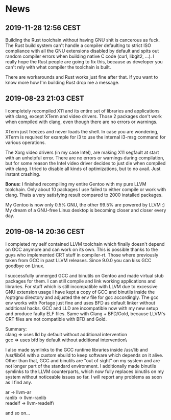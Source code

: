 # News

## 2019-11-28 12:56 CEST

Building the Rust toolchain without having GNU shit
is cancerous as fuck. The Rust build system can't
handle a compiler defaulting to strict ISO compliance
with all the GNU extensions disabled by default
and spits out random compiler errors when building
native C code (curl, libgit2, ...).
I really hope the Rust people are going to fix this,
because as developer you can't rely with what compiler
the toolchain is built.

There are workarounds and Rust works just fine after that.
If you want to know more how I'm building Rust drop
me a message.


## 2019-08-23 21:03 CEST

I completely recompiled X11 and its entire set of libraries
and applications with clang, except XTerm and video drivers.
Those 2 packages don't work when compiled with clang, even
though there are no errors or warnings.

XTerm just freezes and never loads the shell. In case you
are wondering, XTerm is required for example for i3 to
use the internal i3-msg command for various operations.

The Xorg video drivers (in my case Intel), are making X11
segfault at start with an unhelpful error. There are no
errors or warnings during compilation, but for some reason
the Intel video driver decides to just die when compiled
with clang. I tried to disable all kinds of optimizations,
but to no avail. Just instant crashing.

**Bonus:** I finished recompiling my entire Gentoo with
my pure LLVM toolchain. Only about 10 packages I use
failed to either compile or work with clang. Thats a very
satisfying result compared to 2000 installed packages.

My Gentoo is now only 0.5% GNU, the other 99.5% are powered
by LLVM :) My dream of a GNU-free Linux desktop is becoming
closer and closer every day.


## 2019-08-14 20:36 CEST

I completed my self contained LLVM toolchain which finally
doesn't depend on GCC anymore and can work on its own.
This is possible thanks to the guys who implemented CRT stuff
in compiler-rt. Those where previously taken from GCC in past
LLVM releases. Since 9.0.0 you can kiss GCC goodbye on Linux.

I successfully unmerged GCC and binutils on Gentoo and made
virtual stub packages for them. I can still compile and link
working applications and libraries. For stuff which is still
incompatible with LLVM due to excessive GNU extension usage
I have kept a copy of GCC and binutils inside the /opt/gnu
directory and adjusted the env file for gcc accordingly.
The gcc env works with Portage just fine and uses BFD as
default linker without additional hacks. GCC and LLD are
incompatible now with my new setup and produce faulty ELF
files. Same with Clang + BFD/Gold, because LLVM's CRT files
are not compatible with BFD and Gold.

Summary:\
 clang => uses lld by default without additional intervention\
 gcc => uses bfd by default without additional intervention\

I also made symlinks to the GCC runtime libraries inside
/usr/lib and /usr/lib64 with a custom ebuild to keep software
which depends on it alive. Other than that, GCC and binutils
are "out of sight" on my system and are not longer part of the
standard environment. I additionally made binutils symlinks to
the LLVM counterparts, which now fully replaces binutils on my
system without noticeable issues so far. I will report any
problems as soon as I find any.

ar -> llvm-ar\
ranlib -> llvm-ranlib\
readelf -> llvm-readelf\

and so on...

